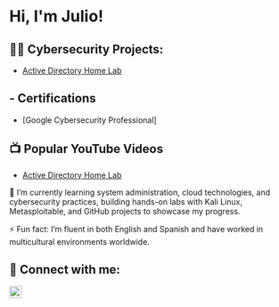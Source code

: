 <h1>Hi, I'm Julio! 

<h2>👨‍💻 Cybersecurity Projects:</h2>

- [Active Directory Home Lab](https://github.com/juliocchicasusmc/LABURL)
 
<h2> - Certifications</h2>

- [Google Cybersecurity Professional] 
  
<h2>📺 Popular YouTube Videos</h2>

- [Active Directory Home Lab](URL)

🌱 I’m currently learning system administration, cloud technologies, and cybersecurity practices, building hands-on labs with Kali Linux, Metasploitable, and GitHub projects to showcase my progress.

⚡ Fun fact: I’m fluent in both English and Spanish and have worked in multicultural environments worldwide.

<h2> 🤳 Connect with me:</h2>

[<img align="left" alt="JoshMadakor | LinkedIn" width="22px" src="https://cdn.jsdelivr.net/npm/simple-icons@v3/icons/linkedin.svg" />][linkedin]

[linkedin]: https://linkedin.com/in/juliochicas
